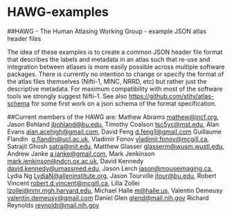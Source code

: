 # HAWG-examples

##HAWG - The Human Atlasing Working Group - example JSON atlas header files

The idea of these examples is to create a common JSON header file format that describes the labels and metadata in an atlas such that re-use and integration between atlases is more easily possible across multiple software packages. There is currently no intention to change or specify the format of the atlas files themselves (Nifti-1, MINC, NRRD, etc) but rather just the descriptive metadata. 
For maximum compatibility with most of the software tools we strongly suggest Nifti-1. See also https://github.com/stity/atlas-schema for some first work on a json schema of the format specification.

##Current members of the HAWG are:
Mathew Abrams <mathew@incf.org>,
Jason Bohland <jbohland@bu.edu>,
Timothy Coalson <tsc5yc@mst.edu>,
Alan Evans <alan.acehigh@gmail.com>,
David Feng <d.feng1@gmail.com>
Guillaume Flandin  <g.flandin@ucl.ac.uk>,
Vladimir Fonov <vladimir.fonov@mcgill.ca>,
Satrajit Ghosh <satra@mit.edu>,
Matthew Glasser <glasserm@wusm.wustl.edu>,
Andrew Janke <a.janke@gmail.com>,
Mark Jenkinson <mark.jenkinson@ndcn.ox.ac.uk>,
David Kennedy <david.kennedy@umassmed.edu>,
Jason Lerch <jason@mouseimaging.ca>,
Lydia Ng <LydiaN@alleninstitute.org>,
Jason Tourville <jtour@bu.edu>,
Robert Vincent <robert.d.vincent@mcgill.ca>,
Lilla Zollei <lzollei@nmr.mgh.harvard.edu>,
Michael Halle <m@halle.us>,
Valentin Demeusy <valentin.demeusy@gmail.com> 
Daniel Glen <glend@mail.nih.gov>
Richard Reynolds <reynoldr@mail.nih.gov>

